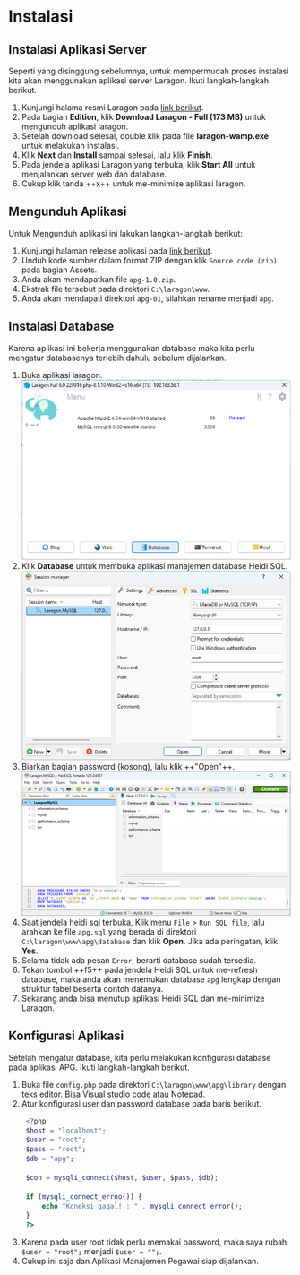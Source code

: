 # Instalasi

## Instalasi Aplikasi Server

Seperti yang disinggung sebelumnya, untuk mempermudah proses instalasi kita akan menggunakan aplikasi server Laragon. Ikuti langkah-langkah berikut.

1. Kunjungi halama resmi Laragon pada [link berikut](https://laragon.org/download/).
2. Pada bagian **Edition**, klik **Download Laragon - Full (173 MB)** untuk mengunduh aplikasi laragon.
3. Setelah download selesai, double klik pada file **laragon-wamp.exe** untuk melakukan instalasi.
4. Klik **Next** dan **Install** sampai selesai, lalu klik **Finish**.
5. Pada jendela aplikasi Laragon yang terbuka, klik **Start All** untuk menjalankan server web dan database.
6. Cukup klik tanda ++x++ untuk me-minimize aplikasi laragon.

## Mengunduh Aplikasi

Untuk Mengunduh aplikasi ini lakukan langkah-langkah berikut:

1. Kunjungi halaman release aplikasi pada [link berikut](https://github.com/masipnu/apg/releases/tag/v1.0).
2. Unduh kode sumber dalam format ZIP dengan klik `Source code (zip)` pada bagian Assets.
3. Anda akan mendapatkan file `apg-1.0.zip`.
4. Ekstrak file tersebut pada direktori `C:\laragon\www`.
5. Anda akan mendapati direktori `apg-01`, silahkan rename menjadi `apg`.

## Instalasi Database

Karena aplikasi ini bekerja menggunakan database maka kita perlu mengatur databasenya terlebih dahulu sebelum dijalankan.

1. Buka aplikasi laragon.
   ![laragon](images/laragon.png)
2. Klik **Database** untuk membuka aplikasi manajemen database Heidi SQL.
   ![heidisql-login](images/heidisel-login.png)
3. Biarkan bagian password (kosong), lalu klik ++"Open"++.
   ![heidisql](images/heidisql.png)
4. Saat jendela heidi sql terbuka, Klik menu `File` > `Run SQL file`, lalu arahkan ke file `apg.sql` yang berada di direktori `C:\laragon\www\apg\database` dan klik **Open**. Jika ada peringatan, klik **Yes**.
5. Selama tidak ada pesan `Error`, berarti database sudah tersedia.
6. Tekan tombol ++f5++ pada jendela Heidi SQL untuk me-refresh database, maka anda akan menemukan database `apg` lengkap dengan struktur tabel beserta contoh datanya.
7. Sekarang anda bisa menutup aplikasi Heidi SQL dan me-minimize Laragon.

## Konfigurasi Aplikasi

Setelah mengatur database, kita perlu melakukan konfigurasi database pada aplikasi APG. Ikuti langkah-langkah berikut.

1. Buka file `config.php` pada direktori `C:\laragon\www\apg\library` dengan teks editor. Bisa Visual studio code atau Notepad.
2. Atur konfigurasi user dan password database pada baris berikut.
   ```php
    <?php
    $host = "localhost";
    $user = "root";
    $pass = "root";
    $db = "apg";

    $con = mysqli_connect($host, $user, $pass, $db);

    if (mysqli_connect_errno()) {
        echo "Koneksi gagal! : " . mysqli_connect_error();
    }
    ?>
   ```
3. Karena pada user root tidak perlu memakai password, maka saya rubah `$user = "root";` menjadi `$user = "";`.
4. Cukup ini saja dan Aplikasi Manajemen Pegawai siap dijalankan.
